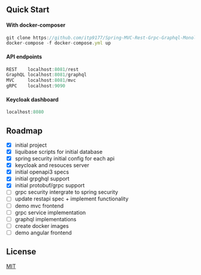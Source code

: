 
## Quick Start

#### With docker-composer

```javascript
git clone https://github.com/itp9177/Spring-MVC-Rest-Grpc-Graphql-Monolithic-POC.git
docker-compose -f docker-compose.yml up
```

#### API endpoints

```javascript
REST    localhost:8081/rest
GraphQL localhost:8081/graphql
MVC     localhost:8081/mvc
gRPC    localhost:9090

```
#### Keycloak dashboard

```javascript
localhost:8080

```
## Roadmap

- [x]   initial project
- [x]   liquibase scripts for initial database
- [x]   spring security initial config for each api
- [x]   keycloak and resouces server
- [x]   initial openapi3 specs
- [x]  initial grpghql support
- [x]  initial protobuf/grpc support
- [ ]  grpc security intergrate to spring security
- [ ]  update restapi spec + implement functionality
- [ ]  demo mvc frontend
- [ ]  grpc service implementation
- [ ]  graphql implementations
- [ ]  create docker images
- [ ]  demo angular frontend

## License

[MIT](https://choosealicense.com/licenses/mit/)

